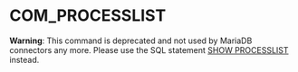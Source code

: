 
# COM_PROCESSLIST

**Warning**: This command is deprecated and not used by MariaDB connectors any more. Please use the SQL statement [SHOW PROCESSLIST](../../../../../reference/sql-statements-and-structure/sql-statements/administrative-sql-statements/show/show-processlist.md) instead.

